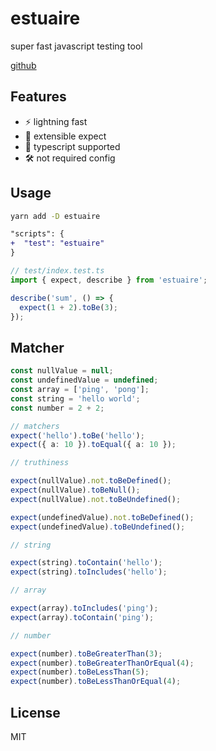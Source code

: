 # estuaire

super fast javascript testing tool

[github](https://github.com/do4ng/estuaire)

## Features

- ⚡ lightning fast
- 🎨 extensible expect
- 🦄 typescript supported
- 🛠️ not required config

## Usage

```bash
yarn add -D estuaire
```

```diff
"scripts": {
+  "test": "estuaire"
}
```

```ts
// test/index.test.ts
import { expect, describe } from 'estuaire';

describe('sum', () => {
  expect(1 + 2).toBe(3);
});
```

## Matcher

```ts
const nullValue = null;
const undefinedValue = undefined;
const array = ['ping', 'pong'];
const string = 'hello world';
const number = 2 + 2;

// matchers
expect('hello').toBe('hello');
expect({ a: 10 }).toEqual({ a: 10 });

// truthiness

expect(nullValue).not.toBeDefined();
expect(nullValue).toBeNull();
expect(nullValue).not.toBeUndefined();

expect(undefinedValue).not.toBeDefined();
expect(undefinedValue).toBeUndefined();

// string

expect(string).toContain('hello');
expect(string).toIncludes('hello');

// array

expect(array).toIncludes('ping');
expect(array).toContain('ping');

// number

expect(number).toBeGreaterThan(3);
expect(number).toBeGreaterThanOrEqual(4);
expect(number).toBeLessThan(5);
expect(number).toBeLessThanOrEqual(4);
```

## License

MIT
